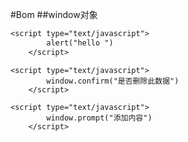 #Bom
##window对象
```alert
<script type="text/javascript">
        alert("hello ")
    </script>
```
```confirm
<script type="text/javascript">
        window.confirm("是否删除此数据")
    </script>
```
```prompt
<script type="text/javascript">
        window.prompt("添加内容")
    </script>
```
